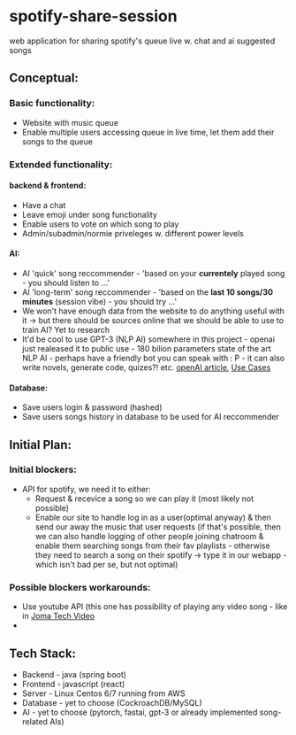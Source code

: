 # spotify-share-session
web application for sharing spotify's queue live w. chat and ai suggested songs

## Conceptual:
### Basic functionality:
* Website with music queue 
* Enable multiple users accessing queue in live time, let them add their songs to the queue

### Extended functionality:
#### backend & frontend:
* Have a chat
* Leave emoji under song functionality
* Enable users to vote on which song to play
* Admin/subadmin/normie priveleges w. different power levels

#### AI:
* AI 'quick' song reccommender - 'based on your **currentely** played song - you should listen to ...'
* AI 'long-term' song reccommender - 'based on the **last 10 songs/30 minutes** (session vibe) - you should try ...'
* We won't have enough data from the website to do anything useful with it -> but there should be sources online that we should be able to use to train AI? Yet to research
* It'd be cool to use GPT-3 (NLP AI) somewhere in this project - openai just realeased it to public use - 180 bilion parameters state of the art NLP AI - perhaps have a friendly bot you can speak with : P - it can also write novels, generate code, quizes?! etc. [openAI article](https://openai.com/blog/gpt-3-apps/), [Use Cases](https://medium.com/eoraa-co/trending-use-cases-of-gpt-3-by-openai-56318b6a9184)

#### Database:
* Save users login & password (hashed)
* Save users songs history in database to be used for AI reccommender

## Initial Plan:
### Initial blockers:
* API for spotify, we need it to either:
  * Request & recevice a song so we can play it (most likely not possible)
  * Enable our site to handle log in as a user(optimal anyway) & then send our away the music that user requests (if that's possible, then we can also handle logging of other people joining chatroom & enable them searching songs from their fav playlists - otherwise they need to search a song on their spotify -> type it in our webapp - which isn't bad per se, but not optimal)

### Possible blockers workarounds:
* Use youtube API (this one has possibility of playing any video song - like in [Joma Tech Video](https://www.youtube.com/watch?v=OHviieMFY0c&t=95s&ab_channel=JomaTech)
* 





## Tech Stack:
* Backend - java (spring boot)
* Frontend - javascript (react)
* Server - Linux Centos 6/7 running from AWS
* Database - yet to choose (CockroachDB/MySQL)
* AI - yet to choose (pytorch, fastai, gpt-3 or already implemented song-related AIs)
